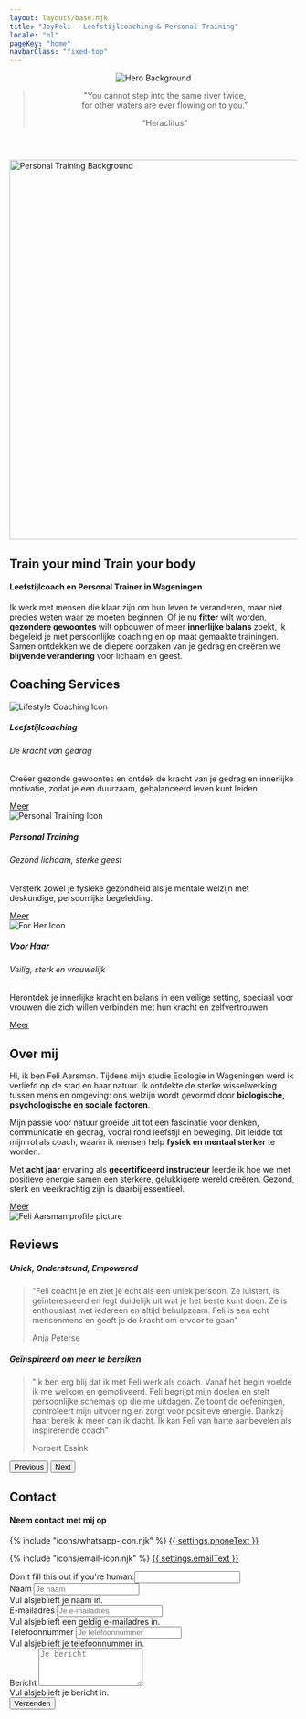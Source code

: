 ```yaml
---
layout: layouts/base.njk
title: "JoyFeli - Leefstijlcoaching & Personal Training"
locale: "nl"
pageKey: "home"
navbarClass: "fixed-top"
---
```


<!-- Home Section  -->
<header class="hero-home vh-100 d-flex align-items-center justify-content-center text-center pt-5">
  <!-- Inline picture element for background image -->
  <picture class="hero-home-picture">
    <!-- Mobile: cut-off version -->
    <source media="(max-width: 1199px)" srcset="/img/Feli_predel_cut.webp" type="image/webp">
    <source media="(max-width: 1199px)" srcset="/img/Feli_predel_cut.jpg" type="image/jpeg">
    <!-- Desktop: full image -->
    <source srcset="/img/Feli_predel.webp" type="image/webp">
    <source srcset="/img/Feli_predel.JPG" type="image/jpeg">
    <img src="/img/Feli_predel.JPG" alt="Hero Background" class="hero-home-img">
  </picture>
  <!-- Hero content -->
  <div class="container hero-home-content">
    <blockquote class="blockquote">
      <p class="fs-2 fst-italic">
        "You cannot step into the same river twice,<br> for other waters are ever flowing on to you."
      </p>
      <q class="blockquote-footer text-white">Heraclitus</q>
    </blockquote>
  </div>
</header>
<!-- End Home Section -->
<div class="sun-divider white-bg">
  <span class="sun"></span>
</div>
<!-- Welcome Section -->
<section id="welcome" class="white-bg overflow-hidden">
  <div class="container position-relative">
    <div class="row">
      <div class="col-12 position-relative m-0 p-0">
        <!-- Background image container -->
        <div class="bg-image-container welcome-img animate-slide-in-left">
          <picture class="bg-image">
            <!-- Mobile: cut-off version -->
            <source media="(max-width: 575px)" srcset="/img/Feli_mountain_cut.webp" type="image/webp">
            <source media="(max-width: 575px)" srcset="/img/Feli_mountain_cut.jpg" type="image/jpeg">
            <!-- Desktop: full image -->
            <source srcset="/img/Feli_mountain.webp" type="image/webp">
            <source srcset="/img/Feli_mountain.jpg" type="image/jpeg">
            <img class="bg-image-img" src="/img/Feli_mountain.jpg" alt="Personal Training Background" width="1320" height="665" loading="eager" fetchpriority="high">
          </picture>
        </div>
        <!-- Text overlay -->
        <div class="text-overlay welcome-text animate-slide-in-right-welcome bg-white bg-opacity-75 p-4 p-xxl-5">
          <h1 class="separator-welcome text-uppercase">
            <span class="d-block mb-2">
              <span><strong>Train your mind</strong></span>
            </span>
            <span class="d-block text-center mb-2">
              <strong>Train your body</strong>
            </span>
          </h1>
          <h4 class="mb-4 fst-italic">Leefstijlcoach en Personal Trainer in Wageningen</h4>
          <p>
            Ik werk met mensen die klaar zijn om hun leven te veranderen, maar niet precies weten waar ze moeten beginnen. Of je nu <strong>fitter</strong> wilt worden, <strong>gezondere gewoontes</strong> wilt opbouwen of meer <strong>innerlijke balans</strong> zoekt, ik begeleid je met persoonlijke coaching en op maat gemaakte trainingen. Samen ontdekken we de diepere oorzaken van je gedrag en creëren we <strong>blijvende verandering</strong> voor lichaam en geest.
          </p>
        </div>
      </div>
    </div>
  </div>
</section>
<!-- End Welcome Me Section -->
<div class="sun-divider white-bg">
  <span class="sun"></span>
</div>
<!-- Coaching Services Section -->
<section class="py-5 gray-bg" id="services">
  <div class="container">
    <h2 class="mb-5 text-center separator-center">Coaching Services</h2>
    <div class="row">
      <!-- Lifestyle Coaching Card -->
      <div class="col-lg-4 mb-4">
        <div class="card h-100">
          <picture class="card-img-top w-50 mx-auto mt-4">
            <source srcset="/img/lifestylecoaching_icon.webp" type="image/webp">
            <source srcset="/img/lifestylecoaching_icon.png" type="image/png">
            <img src="/img/lifestylecoaching_icon.png" alt="Lifestyle Coaching Icon">
          </picture>
          <div class="card-body custom-color">
            <h5 class="card-title text-uppercase text-center mb-4">Leefstijlcoaching</h5>
            <h6 class="mb-2 text-center separator-center">
              De kracht van gedrag
            </h6>
            <p class="card-text">
              Creëer gezonde gewoontes en ontdek de kracht van je gedrag en innerlijke motivatie, zodat je een duurzaam, gebalanceerd leven kunt leiden.
            </p>
          </div>
          <div class="card-footer text-center white-bg border-0">
            <a href={{ links.lifestyleCoaching[locale] }} class="btn custom-btn fs-5">Meer</a>
          </div>
        </div>
      </div>
      <!-- Personal Training Card -->
      <div class="col-lg-4 mb-4">
        <div class="card h-100">
          <picture class="card-img-top w-50 mx-auto mt-4">
            <source srcset="/img/personaltraining_icon.webp" type="image/webp">
            <source srcset="/img/personaltraining_icon.png" type="image/png">
            <img src="/img/personaltraining_icon.png" alt="Personal Training Icon">
          </picture>
          <div class="card-body custom-color">
            <h5 class="card-title text-uppercase text-center mb-4">Personal Training</h5>
            <h6 class="mb-2 text-center separator-center">
              Gezond lichaam, sterke geest
            </h6>
            <p class="card-text">
              Versterk zowel je fysieke gezondheid als je mentale welzijn met deskundige, persoonlijke begeleiding.
            </p>
          </div>
          <div class="card-footer text-center white-bg border-0">
            <a href="{{ links.personalTraining[locale] }}" class="btn custom-btn fs-5">Meer</a>
          </div>
        </div>
      </div>
      <!-- For Her Card -->
      <div class="col-lg-4 mb-4">
        <div class="card h-100">
          <picture class="card-img-top w-50 mx-auto mt-4">
            <source srcset="/img/forher_icon.webp" type="image/webp">
            <source srcset="/img/forher_icon.png" type="image/png">
            <img src="/img/forher_icon.png" alt="For Her Icon">
          </picture>
          <div class="card-body custom-color">
            <h5 class="card-title text-uppercase text-center mb-4">Voor Haar</h5>
            <h6 class="mb-2 text-center separator-center">
              Veilig, sterk en vrouwelijk
            </h6>
            <p class="card-text">
              Herontdek je innerlijke kracht en balans in een veilige setting, speciaal voor vrouwen die zich willen verbinden met hun kracht en zelfvertrouwen.
            </p>
          </div>
          <div class="card-footer text-center white-bg border-0">
            <a href={{ links.forHer[locale] }} class="btn custom-btn fs-5">Meer</a>
          </div>
        </div>
      </div>
    </div><!-- End Row -->
  </div>
</section>
<!-- End Coaching Services Section -->

<div class="sun-divider white-bg">
  <span class="sun"></span>
</div>

<!-- About Me Section -->
<section class="py-5 white-bg" id="about">
  <div class="container">
    <div class="row">
      <div class="col-lg-6">
        <h2 class="mb-5 separator">Over mij</h2>
        <p>
          Hi, ik ben Feli Aarsman.
          Tijdens mijn studie Ecologie in Wageningen werd ik verliefd op de stad en haar natuur. Ik ontdekte de sterke wisselwerking tussen mens en omgeving: ons welzijn wordt gevormd door <strong>biologische, psychologische en sociale factoren</strong>.
        </p>
        <p>
          Mijn passie voor natuur groeide uit tot een fascinatie voor denken, communicatie en gedrag, vooral rond leefstijl en beweging. Dit leidde tot mijn rol als coach, waarin ik mensen help <strong>fysiek en mentaal sterker</strong> te worden.
        </p>
        <p>
          Met <strong>acht jaar</strong> ervaring als <strong>gecertificeerd instructeur</strong> leerde ik hoe we met positieve energie samen een sterkere, gelukkigere wereld creëren. Gezond, sterk en veerkrachtig zijn is daarbij essentieel.
        </p>
        <div class="text-center mt-3">
          <a href={{ links.about[locale] }} class="btn custom-btn fs-5">Meer</a>
        </div>
      </div>
      <div class="col-lg-6 mt-4">
        <picture>
          <source srcset="/img/feli.webp" type="image/webp">
          <source srcset="/img/feli.jpg" type="image/jpeg">
          <img class="img-fluid profile-img mx-lg-5 mt-3" src="/img/feli.jpg" alt="Feli Aarsman profile picture" loading="lazy">
        </picture>
      </div>
    </div>
  </div>
</section>
<!-- End About Me Section -->

<div class="sun-divider white-bg">
  <span class="sun"></span>
</div>

<!-- Reviews Section -->
<section class="py-5 gray-bg" id="reviews">
  <div class="container">
    <h2 class="mb-5 text-center">Reviews</h2>
    <!-- data-bs-interval to set the time between slides -->
    <div id="reviewsCarousel" class="carousel slide" data-bs-ride="carousel" data-bs-interval="10000">
      <div class="carousel-inner px-5">
        <div class="carousel-item text-center active">
          <h5 class="mb-3 separator-center">Uniek, Ondersteund, Empowered</h5>
          <blockquote class="blockquote">
            <p class="fst-italic">
              "Feli coacht je en ziet je echt als een uniek persoon. Ze luistert,
              is geïnteresseerd en legt duidelijk uit wat je het beste kunt doen.
              Ze is enthousiast met iedereen en altijd behulpzaam. Feli is een echt mensenmens en geeft je de kracht om ervoor te gaan"
            </p>
            <footer class="blockquote-footer">Anja Peterse</footer>
          </blockquote>
        </div>
        <div class="carousel-item text-center">
          <h5 class="mb-3 separator-center">Geïnspireerd om meer te bereiken</h5>
          <blockquote class="blockquote">
            <p class="fst-italic">
              "Ik ben erg blij dat ik met Feli werk als coach. Vanaf het begin voelde ik me welkom en gemotiveerd. Feli begrijpt mijn doelen en stelt persoonlijke schema’s op die me uitdagen. Ze toont de oefeningen, controleert mijn uitvoering en zorgt voor positieve energie. Dankzij haar bereik ik meer dan ik dacht. Ik kan Feli van harte aanbevelen als inspirerende coach"
            </p>
            <footer class="blockquote-footer">Norbert Essink</footer>
          </blockquote>
        </div>
        <!-- <div class="carousel-item text-center">
          <h5 class="mb-3 separator-center">Geïnspireerd om meer te bereiken</h5>
          <blockquote class="blockquote">
            <p class="fst-italic">"Pellentesque vitae metus non est pretium pharetra. Curabitur mattis justo quis sem dignissim."</p>
            <footer class="blockquote-footer">Client 3</footer>
          </blockquote>
        </div> -->
      </div>
      <!-- Previous Button -->
      <button class="carousel-control-prev d-flex justify-content-start" type="button" data-bs-target="#reviewsCarousel" data-bs-slide="prev">
        <span class="carousel-control-prev-icon" aria-hidden="true"></span>
        <span class="visually-hidden">Previous</span>
      </button>
      <!-- Next Button -->
      <button class="carousel-control-next d-flex justify-content-end" type="button" data-bs-target="#reviewsCarousel" data-bs-slide="next">
        <span class="carousel-control-next-icon text-end" aria-hidden="true"></span>
        <span class="visually-hidden">Next</span>
      </button>
    </div>
  </div>
</section>
<!-- Contact Section -->
<section class="py-5 green-bg" id="contact">
  <div class="container d-flex justify-content-center align-items-center">
    <h2 class="mb-5 visually-hidden">Contact</h2>
      <div>
        <h4 class="separator-center">Neem contact met mij op</h4>
        <p>
          {% include "icons/whatsapp-icon.njk" %}
          <a href="https://wa.me/{{ settings.phone }}" target="_blank" rel="noopener noreferrer">{{ settings.phoneText }}</a> 
        </p>
        <p>
          {% include "icons/email-icon.njk" %}
          <a href="mailto:{{ settings.email }}">{{ settings.emailText }}</a>
        </p>
      </div>
  </div>
  <div class="container">
    <div class="row justify-content-center mt-4">
      <div class="col-md-8">
        <form 
          method="POST"
          data-netlify="true"
          netlify-honeypot="bot-field"
          name="contact-form" class="needs-validation"
          novalidate
        >
          <input type="hidden" name="form-name" value="contact-form" />
          <div class="visually-hidden">
            <label>
              Don't fill this out if you're human:<input name="bot-field">
            </label>
          </div>
          <div class="mb-3">
            <label for="name" class="form-label">Naam</label>
            <input type="text" class="form-control" id="name" name="name" placeholder="Je naam" required>
            <div class="invalid-feedback">Vul alsjeblieft je naam in.</div>
          </div>
          <div class="mb-3">
            <label for="email" class="form-label">E-mailadres</label>
            <input type="email" class="form-control" id="email" name="email" placeholder="Je e-mailadres" required>
            <div class="invalid-feedback">Vul alsjeblieft een geldig e-mailadres in.</div>
          </div>
          <div class="mb-3">
            <label for="phone" class="form-label">Telefoonnummer</label>
            <input type="tel" class="form-control" id="phone" name="phone" placeholder="Je telefoonnummer">
            <div class="invalid-feedback">Vul alsjeblieft je telefoonnummer in.</div>
          </div>
          <div class="mb-3">
            <label for="message" class="form-label">Bericht</label>
            <textarea class="form-control" id="message" name="message" rows="4" placeholder="Je bericht" required></textarea>
            <div class="invalid-feedback">Vul alsjeblieft je bericht in.</div>
          </div>
          <div class="text-center">
            <button type="submit" class="btn custom-btn">Verzenden</button>
          </div>
          <div id="form-message" class="text-center mt-3 p-3 rounded"></div>
        </form>
      </div>
    </div>
  </div>
</section>
<!-- End Contact Section -->